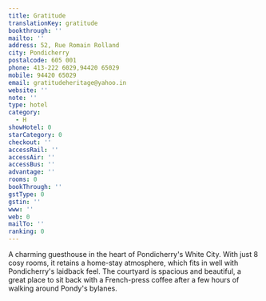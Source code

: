```yaml
---
title: Gratitude
translationKey: gratitude
bookthrough: ''
mailto: ''
address: 52, Rue Romain Rolland
city: Pondicherry
postalcode: 605 001
phone: 413-222 6029,94420 65029
mobile: 94420 65029
email: gratitudeheritage@yahoo.in
website: ''
note: ''
type: hotel
category:
  - H
showHotel: 0
starCategory: 0
checkout: ''
accessRail: ''
accessAir: ''
accessBus: ''
advantage: ''
rooms: 0
bookThrough: ''
gstType: 0
gstin: ''
www: ''
web: 0
mailTo: ''
ranking: 0
---
```







A charming guesthouse in the heart of Pondicherry's White City. With just 8 cosy rooms, it retains a home-stay atmosphere, which fits in well with Pondicherry's laidback feel. The courtyard is spacious and beautiful, a great place to sit back with a French-press coffee after a few hours of walking around Pondy's bylanes.